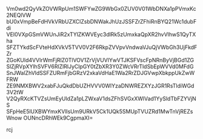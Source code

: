 Vm0wd2QyVkZOVWRpUm1SWFYwZG9WbGx0ZUV0V01WbDNXa1pPVmxKc2NEQlVW
bU0xVmpBeFdHVkVRbUZXClZsbDNWakJhUzJSSFZrZFhiRnBYQ21Wc1dubFdi
VEI0VXpGSmVWUnJiR2xTYlZKWVEyc3dlRk5zUmxkaQpXR2hvVlhwS1QyTXha
SFZTYkdScFVteHdXVkV5TVV0V2F6RkpZVVpvVndwaVJuQjVWbGh3UjFkdFZr
ZGoKUld4VVlrWmFjRlZ0TlVOV1ZrVjVUVlYwVTJKSFVscFpNRnByVjBGd1ZG
SlZjRVpXYlhSVFV6RlZlRlJyClpGY0tZbXR3Y0ZWcVRrTldSbEpWVVd0MFdG
SnJWalZhVldSSFZURmFjbGRzV2xkaVdHaE1Wa2RrZDJGVwpXbkppUkZwWFRW
ZE9NMXBWV2xabFJuQkdDbUZHVVV0WlYzaDNWREZXYzJGR1RsTldiWGd3V2tW
V2QyRXcKTVZsUmEyUldZa1pLZWxaV1dsZFhSVGxXWlVad1YySldTbFZYVjNS
SFpHeE5lUXBWYmxKVllsUm9URkV5Ck1UQk5SMUpTVUZRd1MwTnVjREZsWnow
OUNncDRhWEk9CgpmaXI=

rcj